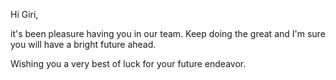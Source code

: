 Hi Giri,

it's been pleasure having you in our team. Keep doing the great and I'm sure you will have a bright future ahead.

Wishing you a very best of luck for your future endeavor.